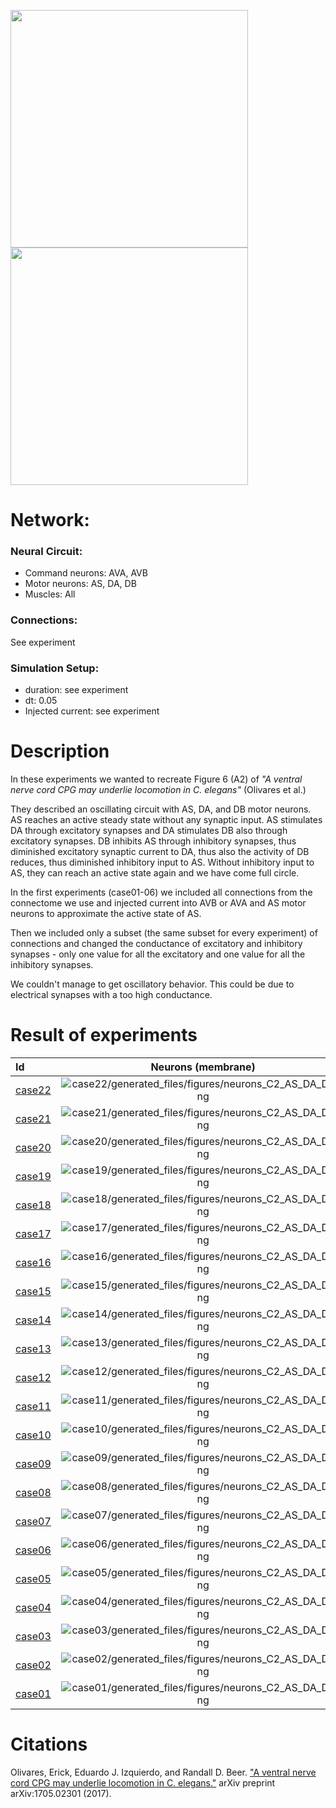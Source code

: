<img src="AS-DA-DB_all_conns.jpeg" width="380"><img src="AS-DA-DB_subset_conns.jpeg" width="380">

# Network:

### Neural Circuit:

- Command neurons: AVA, AVB
- Motor neurons: AS, DA, DB
- Muscles: All

### Connections:

See experiment

### Simulation Setup:

- duration: see experiment
- dt: 0.05
- Injected current: see experiment


# Description

In these experiments we wanted to recreate Figure 6 (A2) of *"A ventral nerve cord CPG may underlie locomotion in C. elegans"* (Olivares et al.)

They described an oscillating circuit with AS, DA, and DB motor neurons.  
AS reaches an active steady state without any synaptic input.
AS stimulates DA through excitatory synapses and DA stimulates DB also through excitatory synapses.
DB inhibits AS through inhibitory synapses, thus diminished excitatory synaptic current to DA, thus also the activity of DB reduces, thus diminished inhibitory input to AS.
Without inhibitory input to AS, they can reach an active state again and we have come full circle.

In the first experiments (case01-06) we included all connections from the connectome we use and injected current into AVB or AVA and AS motor neurons to approximate the active state of AS.

Then we included only a subset (the same subset for every experiment) of connections and changed the conductance of excitatory and inhibitory synapses - only one value for all the excitatory and one value for all the inhibitory synapses.

We couldn't manage to get oscillatory behavior. This could be due to electrical synapses with a too high conductance.


# Result of experiments
| Id | Neurons (membrane) | Neurons (membrane) | Muscles (membrane) | Muscles (membrane) | Neurons (activity) | Neurons (activity) | Muscles (activity) | Muscles (activity) |
| :---         |     :---:      |     :---:     |     :---:     |     :---:     |     :---:     |     :---:     |     :---:     |     :---:     |
| [case22](case22) | ![case22/generated_files/figures/neurons_C2_AS_DA_DB.png](case22/generated_files/figures/neurons_C2_AS_DA_DB.png "case22/generated_files/figures/neurons_C2_AS_DA_DB") | ![case22/generated_files/figures/traces_neuron_AS_DA_DB_C2.png](case22/generated_files/figures/traces_neuron_AS_DA_DB_C2.png "case22/generated_files/figures/traces_neuron_AS_DA_DB_C2") | ![case22/generated_files/figures/muscles_C2_AS_DA_DB.png](case22/generated_files/figures/muscles_C2_AS_DA_DB.png "case22/generated_files/figures/muscles_C2_AS_DA_DB") | ![case22/generated_files/figures/traces_muscles_AS_DA_DB_C2.png](case22/generated_files/figures/traces_muscles_AS_DA_DB_C2.png "case22/generated_files/figures/traces_muscles_AS_DA_DB_C2") | ![case22/generated_files/figures/neuron_activity_C2_AS_DA_DB.png](case22/generated_files/figures/neuron_activity_C2_AS_DA_DB.png "case22/generated_files/figures/neuron_activity_C2_AS_DA_DB") | ![case22/generated_files/figures/traces_neuron_activity_AS_DA_DB_C2.png](case22/generated_files/figures/traces_neuron_activity_AS_DA_DB_C2.png "case22/generated_files/figures/traces_neuron_activity_AS_DA_DB_C2") | ![case22/generated_files/figures/muscle_activity_C2_AS_DA_DB.png](case22/generated_files/figures/muscle_activity_C2_AS_DA_DB.png "case22/generated_files/figures/muscle_activity_C2_AS_DA_DB") | ![case22/generated_files/figures/traces_muscles_activity_AS_DA_DB_C2.png](case22/generated_files/figures/traces_muscles_activity_AS_DA_DB_C2.png "case22/generated_files/figures/traces_muscles_activity_AS_DA_DB_C2") |
| [case21](case21) | ![case21/generated_files/figures/neurons_C2_AS_DA_DB.png](case21/generated_files/figures/neurons_C2_AS_DA_DB.png "case21/generated_files/figures/neurons_C2_AS_DA_DB") | ![case21/generated_files/figures/traces_neuron_AS_DA_DB_C2.png](case21/generated_files/figures/traces_neuron_AS_DA_DB_C2.png "case21/generated_files/figures/traces_neuron_AS_DA_DB_C2") | ![case21/generated_files/figures/muscles_C2_AS_DA_DB.png](case21/generated_files/figures/muscles_C2_AS_DA_DB.png "case21/generated_files/figures/muscles_C2_AS_DA_DB") | ![case21/generated_files/figures/traces_muscles_AS_DA_DB_C2.png](case21/generated_files/figures/traces_muscles_AS_DA_DB_C2.png "case21/generated_files/figures/traces_muscles_AS_DA_DB_C2") | ![case21/generated_files/figures/neuron_activity_C2_AS_DA_DB.png](case21/generated_files/figures/neuron_activity_C2_AS_DA_DB.png "case21/generated_files/figures/neuron_activity_C2_AS_DA_DB") | ![case21/generated_files/figures/traces_neuron_activity_AS_DA_DB_C2.png](case21/generated_files/figures/traces_neuron_activity_AS_DA_DB_C2.png "case21/generated_files/figures/traces_neuron_activity_AS_DA_DB_C2") | ![case21/generated_files/figures/muscle_activity_C2_AS_DA_DB.png](case21/generated_files/figures/muscle_activity_C2_AS_DA_DB.png "case21/generated_files/figures/muscle_activity_C2_AS_DA_DB") | ![case21/generated_files/figures/traces_muscles_activity_AS_DA_DB_C2.png](case21/generated_files/figures/traces_muscles_activity_AS_DA_DB_C2.png "case21/generated_files/figures/traces_muscles_activity_AS_DA_DB_C2") |
| [case20](case20) | ![case20/generated_files/figures/neurons_C2_AS_DA_DB.png](case20/generated_files/figures/neurons_C2_AS_DA_DB.png "case20/generated_files/figures/neurons_C2_AS_DA_DB") | ![case20/generated_files/figures/traces_neuron_AS_DA_DB_C2.png](case20/generated_files/figures/traces_neuron_AS_DA_DB_C2.png "case20/generated_files/figures/traces_neuron_AS_DA_DB_C2") | ![case20/generated_files/figures/muscles_C2_AS_DA_DB.png](case20/generated_files/figures/muscles_C2_AS_DA_DB.png "case20/generated_files/figures/muscles_C2_AS_DA_DB") | ![case20/generated_files/figures/traces_muscles_AS_DA_DB_C2.png](case20/generated_files/figures/traces_muscles_AS_DA_DB_C2.png "case20/generated_files/figures/traces_muscles_AS_DA_DB_C2") | ![case20/generated_files/figures/neuron_activity_C2_AS_DA_DB.png](case20/generated_files/figures/neuron_activity_C2_AS_DA_DB.png "case20/generated_files/figures/neuron_activity_C2_AS_DA_DB") | ![case20/generated_files/figures/traces_neuron_activity_AS_DA_DB_C2.png](case20/generated_files/figures/traces_neuron_activity_AS_DA_DB_C2.png "case20/generated_files/figures/traces_neuron_activity_AS_DA_DB_C2") | ![case20/generated_files/figures/muscle_activity_C2_AS_DA_DB.png](case20/generated_files/figures/muscle_activity_C2_AS_DA_DB.png "case20/generated_files/figures/muscle_activity_C2_AS_DA_DB") | ![case20/generated_files/figures/traces_muscles_activity_AS_DA_DB_C2.png](case20/generated_files/figures/traces_muscles_activity_AS_DA_DB_C2.png "case20/generated_files/figures/traces_muscles_activity_AS_DA_DB_C2") |
| [case19](case19) | ![case19/generated_files/figures/neurons_C2_AS_DA_DB.png](case19/generated_files/figures/neurons_C2_AS_DA_DB.png "case19/generated_files/figures/neurons_C2_AS_DA_DB") | ![case19/generated_files/figures/traces_neuron_AS_DA_DB_C2.png](case19/generated_files/figures/traces_neuron_AS_DA_DB_C2.png "case19/generated_files/figures/traces_neuron_AS_DA_DB_C2") | ![case19/generated_files/figures/muscles_C2_AS_DA_DB.png](case19/generated_files/figures/muscles_C2_AS_DA_DB.png "case19/generated_files/figures/muscles_C2_AS_DA_DB") | ![case19/generated_files/figures/traces_muscles_AS_DA_DB_C2.png](case19/generated_files/figures/traces_muscles_AS_DA_DB_C2.png "case19/generated_files/figures/traces_muscles_AS_DA_DB_C2") | ![case19/generated_files/figures/neuron_activity_C2_AS_DA_DB.png](case19/generated_files/figures/neuron_activity_C2_AS_DA_DB.png "case19/generated_files/figures/neuron_activity_C2_AS_DA_DB") | ![case19/generated_files/figures/traces_neuron_activity_AS_DA_DB_C2.png](case19/generated_files/figures/traces_neuron_activity_AS_DA_DB_C2.png "case19/generated_files/figures/traces_neuron_activity_AS_DA_DB_C2") | ![case19/generated_files/figures/muscle_activity_C2_AS_DA_DB.png](case19/generated_files/figures/muscle_activity_C2_AS_DA_DB.png "case19/generated_files/figures/muscle_activity_C2_AS_DA_DB") | ![case19/generated_files/figures/traces_muscles_activity_AS_DA_DB_C2.png](case19/generated_files/figures/traces_muscles_activity_AS_DA_DB_C2.png "case19/generated_files/figures/traces_muscles_activity_AS_DA_DB_C2") |
| [case18](case18) | ![case18/generated_files/figures/neurons_C2_AS_DA_DB.png](case18/generated_files/figures/neurons_C2_AS_DA_DB.png "case18/generated_files/figures/neurons_C2_AS_DA_DB") | ![case18/generated_files/figures/traces_neuron_AS_DA_DB_C2.png](case18/generated_files/figures/traces_neuron_AS_DA_DB_C2.png "case18/generated_files/figures/traces_neuron_AS_DA_DB_C2") | ![case18/generated_files/figures/muscles_C2_AS_DA_DB.png](case18/generated_files/figures/muscles_C2_AS_DA_DB.png "case18/generated_files/figures/muscles_C2_AS_DA_DB") | ![case18/generated_files/figures/traces_muscles_AS_DA_DB_C2.png](case18/generated_files/figures/traces_muscles_AS_DA_DB_C2.png "case18/generated_files/figures/traces_muscles_AS_DA_DB_C2") | ![case18/generated_files/figures/neuron_activity_C2_AS_DA_DB.png](case18/generated_files/figures/neuron_activity_C2_AS_DA_DB.png "case18/generated_files/figures/neuron_activity_C2_AS_DA_DB") | ![case18/generated_files/figures/traces_neuron_activity_AS_DA_DB_C2.png](case18/generated_files/figures/traces_neuron_activity_AS_DA_DB_C2.png "case18/generated_files/figures/traces_neuron_activity_AS_DA_DB_C2") | ![case18/generated_files/figures/muscle_activity_C2_AS_DA_DB.png](case18/generated_files/figures/muscle_activity_C2_AS_DA_DB.png "case18/generated_files/figures/muscle_activity_C2_AS_DA_DB") | ![case18/generated_files/figures/traces_muscles_activity_AS_DA_DB_C2.png](case18/generated_files/figures/traces_muscles_activity_AS_DA_DB_C2.png "case18/generated_files/figures/traces_muscles_activity_AS_DA_DB_C2") |
| [case17](case17) | ![case17/generated_files/figures/neurons_C2_AS_DA_DB.png](case17/generated_files/figures/neurons_C2_AS_DA_DB.png "case17/generated_files/figures/neurons_C2_AS_DA_DB") | ![case17/generated_files/figures/traces_neuron_AS_DA_DB_C2.png](case17/generated_files/figures/traces_neuron_AS_DA_DB_C2.png "case17/generated_files/figures/traces_neuron_AS_DA_DB_C2") | ![case17/generated_files/figures/muscles_C2_AS_DA_DB.png](case17/generated_files/figures/muscles_C2_AS_DA_DB.png "case17/generated_files/figures/muscles_C2_AS_DA_DB") | ![case17/generated_files/figures/traces_muscles_AS_DA_DB_C2.png](case17/generated_files/figures/traces_muscles_AS_DA_DB_C2.png "case17/generated_files/figures/traces_muscles_AS_DA_DB_C2") | ![case17/generated_files/figures/neuron_activity_C2_AS_DA_DB.png](case17/generated_files/figures/neuron_activity_C2_AS_DA_DB.png "case17/generated_files/figures/neuron_activity_C2_AS_DA_DB") | ![case17/generated_files/figures/traces_neuron_activity_AS_DA_DB_C2.png](case17/generated_files/figures/traces_neuron_activity_AS_DA_DB_C2.png "case17/generated_files/figures/traces_neuron_activity_AS_DA_DB_C2") | ![case17/generated_files/figures/muscle_activity_C2_AS_DA_DB.png](case17/generated_files/figures/muscle_activity_C2_AS_DA_DB.png "case17/generated_files/figures/muscle_activity_C2_AS_DA_DB") | ![case17/generated_files/figures/traces_muscles_activity_AS_DA_DB_C2.png](case17/generated_files/figures/traces_muscles_activity_AS_DA_DB_C2.png "case17/generated_files/figures/traces_muscles_activity_AS_DA_DB_C2") |
| [case16](case16) | ![case16/generated_files/figures/neurons_C2_AS_DA_DB.png](case16/generated_files/figures/neurons_C2_AS_DA_DB.png "case16/generated_files/figures/neurons_C2_AS_DA_DB") | ![case16/generated_files/figures/traces_neuron_AS_DA_DB_C2.png](case16/generated_files/figures/traces_neuron_AS_DA_DB_C2.png "case16/generated_files/figures/traces_neuron_AS_DA_DB_C2") | ![case16/generated_files/figures/muscles_C2_AS_DA_DB.png](case16/generated_files/figures/muscles_C2_AS_DA_DB.png "case16/generated_files/figures/muscles_C2_AS_DA_DB") | ![case16/generated_files/figures/traces_muscles_AS_DA_DB_C2.png](case16/generated_files/figures/traces_muscles_AS_DA_DB_C2.png "case16/generated_files/figures/traces_muscles_AS_DA_DB_C2") | ![case16/generated_files/figures/neuron_activity_C2_AS_DA_DB.png](case16/generated_files/figures/neuron_activity_C2_AS_DA_DB.png "case16/generated_files/figures/neuron_activity_C2_AS_DA_DB") | ![case16/generated_files/figures/traces_neuron_activity_AS_DA_DB_C2.png](case16/generated_files/figures/traces_neuron_activity_AS_DA_DB_C2.png "case16/generated_files/figures/traces_neuron_activity_AS_DA_DB_C2") | ![case16/generated_files/figures/muscle_activity_C2_AS_DA_DB.png](case16/generated_files/figures/muscle_activity_C2_AS_DA_DB.png "case16/generated_files/figures/muscle_activity_C2_AS_DA_DB") | ![case16/generated_files/figures/traces_muscles_activity_AS_DA_DB_C2.png](case16/generated_files/figures/traces_muscles_activity_AS_DA_DB_C2.png "case16/generated_files/figures/traces_muscles_activity_AS_DA_DB_C2") |
| [case15](case15) | ![case15/generated_files/figures/neurons_C2_AS_DA_DB.png](case15/generated_files/figures/neurons_C2_AS_DA_DB.png "case15/generated_files/figures/neurons_C2_AS_DA_DB") | ![case15/generated_files/figures/traces_neuron_AS_DA_DB_C2.png](case15/generated_files/figures/traces_neuron_AS_DA_DB_C2.png "case15/generated_files/figures/traces_neuron_AS_DA_DB_C2") | ![case15/generated_files/figures/muscles_C2_AS_DA_DB.png](case15/generated_files/figures/muscles_C2_AS_DA_DB.png "case15/generated_files/figures/muscles_C2_AS_DA_DB") | ![case15/generated_files/figures/traces_muscles_AS_DA_DB_C2.png](case15/generated_files/figures/traces_muscles_AS_DA_DB_C2.png "case15/generated_files/figures/traces_muscles_AS_DA_DB_C2") | ![case15/generated_files/figures/neuron_activity_C2_AS_DA_DB.png](case15/generated_files/figures/neuron_activity_C2_AS_DA_DB.png "case15/generated_files/figures/neuron_activity_C2_AS_DA_DB") | ![case15/generated_files/figures/traces_neuron_activity_AS_DA_DB_C2.png](case15/generated_files/figures/traces_neuron_activity_AS_DA_DB_C2.png "case15/generated_files/figures/traces_neuron_activity_AS_DA_DB_C2") | ![case15/generated_files/figures/muscle_activity_C2_AS_DA_DB.png](case15/generated_files/figures/muscle_activity_C2_AS_DA_DB.png "case15/generated_files/figures/muscle_activity_C2_AS_DA_DB") | ![case15/generated_files/figures/traces_muscles_activity_AS_DA_DB_C2.png](case15/generated_files/figures/traces_muscles_activity_AS_DA_DB_C2.png "case15/generated_files/figures/traces_muscles_activity_AS_DA_DB_C2") |
| [case14](case14) | ![case14/generated_files/figures/neurons_C2_AS_DA_DB.png](case14/generated_files/figures/neurons_C2_AS_DA_DB.png "case14/generated_files/figures/neurons_C2_AS_DA_DB") | ![case14/generated_files/figures/traces_neuron_AS_DA_DB_C2.png](case14/generated_files/figures/traces_neuron_AS_DA_DB_C2.png "case14/generated_files/figures/traces_neuron_AS_DA_DB_C2") | ![case14/generated_files/figures/muscles_C2_AS_DA_DB.png](case14/generated_files/figures/muscles_C2_AS_DA_DB.png "case14/generated_files/figures/muscles_C2_AS_DA_DB") | ![case14/generated_files/figures/traces_muscles_AS_DA_DB_C2.png](case14/generated_files/figures/traces_muscles_AS_DA_DB_C2.png "case14/generated_files/figures/traces_muscles_AS_DA_DB_C2") | ![case14/generated_files/figures/neuron_activity_C2_AS_DA_DB.png](case14/generated_files/figures/neuron_activity_C2_AS_DA_DB.png "case14/generated_files/figures/neuron_activity_C2_AS_DA_DB") | ![case14/generated_files/figures/traces_neuron_activity_AS_DA_DB_C2.png](case14/generated_files/figures/traces_neuron_activity_AS_DA_DB_C2.png "case14/generated_files/figures/traces_neuron_activity_AS_DA_DB_C2") | ![case14/generated_files/figures/muscle_activity_C2_AS_DA_DB.png](case14/generated_files/figures/muscle_activity_C2_AS_DA_DB.png "case14/generated_files/figures/muscle_activity_C2_AS_DA_DB") | ![case14/generated_files/figures/traces_muscles_activity_AS_DA_DB_C2.png](case14/generated_files/figures/traces_muscles_activity_AS_DA_DB_C2.png "case14/generated_files/figures/traces_muscles_activity_AS_DA_DB_C2") |
| [case13](case13) | ![case13/generated_files/figures/neurons_C2_AS_DA_DB.png](case13/generated_files/figures/neurons_C2_AS_DA_DB.png "case13/generated_files/figures/neurons_C2_AS_DA_DB") | ![case13/generated_files/figures/traces_neuron_AS_DA_DB_C2.png](case13/generated_files/figures/traces_neuron_AS_DA_DB_C2.png "case13/generated_files/figures/traces_neuron_AS_DA_DB_C2") | ![case13/generated_files/figures/muscles_C2_AS_DA_DB.png](case13/generated_files/figures/muscles_C2_AS_DA_DB.png "case13/generated_files/figures/muscles_C2_AS_DA_DB") | ![case13/generated_files/figures/traces_muscles_AS_DA_DB_C2.png](case13/generated_files/figures/traces_muscles_AS_DA_DB_C2.png "case13/generated_files/figures/traces_muscles_AS_DA_DB_C2") | ![case13/generated_files/figures/neuron_activity_C2_AS_DA_DB.png](case13/generated_files/figures/neuron_activity_C2_AS_DA_DB.png "case13/generated_files/figures/neuron_activity_C2_AS_DA_DB") | ![case13/generated_files/figures/traces_neuron_activity_AS_DA_DB_C2.png](case13/generated_files/figures/traces_neuron_activity_AS_DA_DB_C2.png "case13/generated_files/figures/traces_neuron_activity_AS_DA_DB_C2") | ![case13/generated_files/figures/muscle_activity_C2_AS_DA_DB.png](case13/generated_files/figures/muscle_activity_C2_AS_DA_DB.png "case13/generated_files/figures/muscle_activity_C2_AS_DA_DB") | ![case13/generated_files/figures/traces_muscles_activity_AS_DA_DB_C2.png](case13/generated_files/figures/traces_muscles_activity_AS_DA_DB_C2.png "case13/generated_files/figures/traces_muscles_activity_AS_DA_DB_C2") |
| [case12](case12) | ![case12/generated_files/figures/neurons_C2_AS_DA_DB.png](case12/generated_files/figures/neurons_C2_AS_DA_DB.png "case12/generated_files/figures/neurons_C2_AS_DA_DB") | ![case12/generated_files/figures/traces_neuron_AS_DA_DB_C2.png](case12/generated_files/figures/traces_neuron_AS_DA_DB_C2.png "case12/generated_files/figures/traces_neuron_AS_DA_DB_C2") | ![case12/generated_files/figures/muscles_C2_AS_DA_DB.png](case12/generated_files/figures/muscles_C2_AS_DA_DB.png "case12/generated_files/figures/muscles_C2_AS_DA_DB") | ![case12/generated_files/figures/traces_muscles_AS_DA_DB_C2.png](case12/generated_files/figures/traces_muscles_AS_DA_DB_C2.png "case12/generated_files/figures/traces_muscles_AS_DA_DB_C2") | ![case12/generated_files/figures/neuron_activity_C2_AS_DA_DB.png](case12/generated_files/figures/neuron_activity_C2_AS_DA_DB.png "case12/generated_files/figures/neuron_activity_C2_AS_DA_DB") | ![case12/generated_files/figures/traces_neuron_activity_AS_DA_DB_C2.png](case12/generated_files/figures/traces_neuron_activity_AS_DA_DB_C2.png "case12/generated_files/figures/traces_neuron_activity_AS_DA_DB_C2") | ![case12/generated_files/figures/muscle_activity_C2_AS_DA_DB.png](case12/generated_files/figures/muscle_activity_C2_AS_DA_DB.png "case12/generated_files/figures/muscle_activity_C2_AS_DA_DB") | ![case12/generated_files/figures/traces_muscles_activity_AS_DA_DB_C2.png](case12/generated_files/figures/traces_muscles_activity_AS_DA_DB_C2.png "case12/generated_files/figures/traces_muscles_activity_AS_DA_DB_C2") |
| [case11](case11) | ![case11/generated_files/figures/neurons_C2_AS_DA_DB.png](case11/generated_files/figures/neurons_C2_AS_DA_DB.png "case11/generated_files/figures/neurons_C2_AS_DA_DB") | ![case11/generated_files/figures/traces_neuron_AS_DA_DB_C2.png](case11/generated_files/figures/traces_neuron_AS_DA_DB_C2.png "case11/generated_files/figures/traces_neuron_AS_DA_DB_C2") | ![case11/generated_files/figures/muscles_C2_AS_DA_DB.png](case11/generated_files/figures/muscles_C2_AS_DA_DB.png "case11/generated_files/figures/muscles_C2_AS_DA_DB") | ![case11/generated_files/figures/traces_muscles_AS_DA_DB_C2.png](case11/generated_files/figures/traces_muscles_AS_DA_DB_C2.png "case11/generated_files/figures/traces_muscles_AS_DA_DB_C2") | ![case11/generated_files/figures/neuron_activity_C2_AS_DA_DB.png](case11/generated_files/figures/neuron_activity_C2_AS_DA_DB.png "case11/generated_files/figures/neuron_activity_C2_AS_DA_DB") | ![case11/generated_files/figures/traces_neuron_activity_AS_DA_DB_C2.png](case11/generated_files/figures/traces_neuron_activity_AS_DA_DB_C2.png "case11/generated_files/figures/traces_neuron_activity_AS_DA_DB_C2") | ![case11/generated_files/figures/muscle_activity_C2_AS_DA_DB.png](case11/generated_files/figures/muscle_activity_C2_AS_DA_DB.png "case11/generated_files/figures/muscle_activity_C2_AS_DA_DB") | ![case11/generated_files/figures/traces_muscles_activity_AS_DA_DB_C2.png](case11/generated_files/figures/traces_muscles_activity_AS_DA_DB_C2.png "case11/generated_files/figures/traces_muscles_activity_AS_DA_DB_C2") |
| [case10](case10) | ![case10/generated_files/figures/neurons_C2_AS_DA_DB.png](case10/generated_files/figures/neurons_C2_AS_DA_DB.png "case10/generated_files/figures/neurons_C2_AS_DA_DB") | ![case10/generated_files/figures/traces_neuron_AS_DA_DB_C2.png](case10/generated_files/figures/traces_neuron_AS_DA_DB_C2.png "case10/generated_files/figures/traces_neuron_AS_DA_DB_C2") | ![case10/generated_files/figures/muscles_C2_AS_DA_DB.png](case10/generated_files/figures/muscles_C2_AS_DA_DB.png "case10/generated_files/figures/muscles_C2_AS_DA_DB") | ![case10/generated_files/figures/traces_muscles_AS_DA_DB_C2.png](case10/generated_files/figures/traces_muscles_AS_DA_DB_C2.png "case10/generated_files/figures/traces_muscles_AS_DA_DB_C2") | ![case10/generated_files/figures/neuron_activity_C2_AS_DA_DB.png](case10/generated_files/figures/neuron_activity_C2_AS_DA_DB.png "case10/generated_files/figures/neuron_activity_C2_AS_DA_DB") | ![case10/generated_files/figures/traces_neuron_activity_AS_DA_DB_C2.png](case10/generated_files/figures/traces_neuron_activity_AS_DA_DB_C2.png "case10/generated_files/figures/traces_neuron_activity_AS_DA_DB_C2") | ![case10/generated_files/figures/muscle_activity_C2_AS_DA_DB.png](case10/generated_files/figures/muscle_activity_C2_AS_DA_DB.png "case10/generated_files/figures/muscle_activity_C2_AS_DA_DB") | ![case10/generated_files/figures/traces_muscles_activity_AS_DA_DB_C2.png](case10/generated_files/figures/traces_muscles_activity_AS_DA_DB_C2.png "case10/generated_files/figures/traces_muscles_activity_AS_DA_DB_C2") |
| [case09](case09) | ![case09/generated_files/figures/neurons_C2_AS_DA_DB.png](case09/generated_files/figures/neurons_C2_AS_DA_DB.png "case09/generated_files/figures/neurons_C2_AS_DA_DB") | ![case09/generated_files/figures/traces_neuron_AS_DA_DB_C2.png](case09/generated_files/figures/traces_neuron_AS_DA_DB_C2.png "case09/generated_files/figures/traces_neuron_AS_DA_DB_C2") | ![case09/generated_files/figures/muscles_C2_AS_DA_DB.png](case09/generated_files/figures/muscles_C2_AS_DA_DB.png "case09/generated_files/figures/muscles_C2_AS_DA_DB") | ![case09/generated_files/figures/traces_muscles_AS_DA_DB_C2.png](case09/generated_files/figures/traces_muscles_AS_DA_DB_C2.png "case09/generated_files/figures/traces_muscles_AS_DA_DB_C2") | ![case09/generated_files/figures/neuron_activity_C2_AS_DA_DB.png](case09/generated_files/figures/neuron_activity_C2_AS_DA_DB.png "case09/generated_files/figures/neuron_activity_C2_AS_DA_DB") | ![case09/generated_files/figures/traces_neuron_activity_AS_DA_DB_C2.png](case09/generated_files/figures/traces_neuron_activity_AS_DA_DB_C2.png "case09/generated_files/figures/traces_neuron_activity_AS_DA_DB_C2") | ![case09/generated_files/figures/muscle_activity_C2_AS_DA_DB.png](case09/generated_files/figures/muscle_activity_C2_AS_DA_DB.png "case09/generated_files/figures/muscle_activity_C2_AS_DA_DB") | ![case09/generated_files/figures/traces_muscles_activity_AS_DA_DB_C2.png](case09/generated_files/figures/traces_muscles_activity_AS_DA_DB_C2.png "case09/generated_files/figures/traces_muscles_activity_AS_DA_DB_C2") |
| [case08](case08) | ![case08/generated_files/figures/neurons_C2_AS_DA_DB.png](case08/generated_files/figures/neurons_C2_AS_DA_DB.png "case08/generated_files/figures/neurons_C2_AS_DA_DB") | ![case08/generated_files/figures/traces_neuron_AS_DA_DB_C2.png](case08/generated_files/figures/traces_neuron_AS_DA_DB_C2.png "case08/generated_files/figures/traces_neuron_AS_DA_DB_C2") | ![case08/generated_files/figures/muscles_C2_AS_DA_DB.png](case08/generated_files/figures/muscles_C2_AS_DA_DB.png "case08/generated_files/figures/muscles_C2_AS_DA_DB") | ![case08/generated_files/figures/traces_muscles_AS_DA_DB_C2.png](case08/generated_files/figures/traces_muscles_AS_DA_DB_C2.png "case08/generated_files/figures/traces_muscles_AS_DA_DB_C2") | ![case08/generated_files/figures/neuron_activity_C2_AS_DA_DB.png](case08/generated_files/figures/neuron_activity_C2_AS_DA_DB.png "case08/generated_files/figures/neuron_activity_C2_AS_DA_DB") | ![case08/generated_files/figures/traces_neuron_activity_AS_DA_DB_C2.png](case08/generated_files/figures/traces_neuron_activity_AS_DA_DB_C2.png "case08/generated_files/figures/traces_neuron_activity_AS_DA_DB_C2") | ![case08/generated_files/figures/muscle_activity_C2_AS_DA_DB.png](case08/generated_files/figures/muscle_activity_C2_AS_DA_DB.png "case08/generated_files/figures/muscle_activity_C2_AS_DA_DB") | ![case08/generated_files/figures/traces_muscles_activity_AS_DA_DB_C2.png](case08/generated_files/figures/traces_muscles_activity_AS_DA_DB_C2.png "case08/generated_files/figures/traces_muscles_activity_AS_DA_DB_C2") |
| [case07](case07) | ![case07/generated_files/figures/neurons_C2_AS_DA_DB.png](case07/generated_files/figures/neurons_C2_AS_DA_DB.png "case07/generated_files/figures/neurons_C2_AS_DA_DB") | ![case07/generated_files/figures/traces_neuron_AS_DA_DB_C2.png](case07/generated_files/figures/traces_neuron_AS_DA_DB_C2.png "case07/generated_files/figures/traces_neuron_AS_DA_DB_C2") | ![case07/generated_files/figures/muscles_C2_AS_DA_DB.png](case07/generated_files/figures/muscles_C2_AS_DA_DB.png "case07/generated_files/figures/muscles_C2_AS_DA_DB") | ![case07/generated_files/figures/traces_muscles_AS_DA_DB_C2.png](case07/generated_files/figures/traces_muscles_AS_DA_DB_C2.png "case07/generated_files/figures/traces_muscles_AS_DA_DB_C2") | ![case07/generated_files/figures/neuron_activity_C2_AS_DA_DB.png](case07/generated_files/figures/neuron_activity_C2_AS_DA_DB.png "case07/generated_files/figures/neuron_activity_C2_AS_DA_DB") | ![case07/generated_files/figures/traces_neuron_activity_AS_DA_DB_C2.png](case07/generated_files/figures/traces_neuron_activity_AS_DA_DB_C2.png "case07/generated_files/figures/traces_neuron_activity_AS_DA_DB_C2") | ![case07/generated_files/figures/muscle_activity_C2_AS_DA_DB.png](case07/generated_files/figures/muscle_activity_C2_AS_DA_DB.png "case07/generated_files/figures/muscle_activity_C2_AS_DA_DB") | ![case07/generated_files/figures/traces_muscles_activity_AS_DA_DB_C2.png](case07/generated_files/figures/traces_muscles_activity_AS_DA_DB_C2.png "case07/generated_files/figures/traces_muscles_activity_AS_DA_DB_C2") |
| [case06](case06) | ![case06/generated_files/figures/neurons_C2_AS_DA_DB.png](case06/generated_files/figures/neurons_C2_AS_DA_DB.png "case06/generated_files/figures/neurons_C2_AS_DA_DB") | ![case06/generated_files/figures/traces_neuron_AS_DA_DB_C2.png](case06/generated_files/figures/traces_neuron_AS_DA_DB_C2.png "case06/generated_files/figures/traces_neuron_AS_DA_DB_C2") | ![case06/generated_files/figures/muscles_C2_AS_DA_DB.png](case06/generated_files/figures/muscles_C2_AS_DA_DB.png "case06/generated_files/figures/muscles_C2_AS_DA_DB") | ![case06/generated_files/figures/traces_muscles_AS_DA_DB_C2.png](case06/generated_files/figures/traces_muscles_AS_DA_DB_C2.png "case06/generated_files/figures/traces_muscles_AS_DA_DB_C2") | ![case06/generated_files/figures/neuron_activity_C2_AS_DA_DB.png](case06/generated_files/figures/neuron_activity_C2_AS_DA_DB.png "case06/generated_files/figures/neuron_activity_C2_AS_DA_DB") | ![case06/generated_files/figures/traces_neuron_activity_AS_DA_DB_C2.png](case06/generated_files/figures/traces_neuron_activity_AS_DA_DB_C2.png "case06/generated_files/figures/traces_neuron_activity_AS_DA_DB_C2") | ![case06/generated_files/figures/muscle_activity_C2_AS_DA_DB.png](case06/generated_files/figures/muscle_activity_C2_AS_DA_DB.png "case06/generated_files/figures/muscle_activity_C2_AS_DA_DB") | ![case06/generated_files/figures/traces_muscles_activity_AS_DA_DB_C2.png](case06/generated_files/figures/traces_muscles_activity_AS_DA_DB_C2.png "case06/generated_files/figures/traces_muscles_activity_AS_DA_DB_C2") |
| [case05](case05) | ![case05/generated_files/figures/neurons_C2_AS_DA_DB.png](case05/generated_files/figures/neurons_C2_AS_DA_DB.png "case05/generated_files/figures/neurons_C2_AS_DA_DB") | ![case05/generated_files/figures/traces_neuron_AS_DA_DB_C2.png](case05/generated_files/figures/traces_neuron_AS_DA_DB_C2.png "case05/generated_files/figures/traces_neuron_AS_DA_DB_C2") | ![case05/generated_files/figures/muscles_C2_AS_DA_DB.png](case05/generated_files/figures/muscles_C2_AS_DA_DB.png "case05/generated_files/figures/muscles_C2_AS_DA_DB") | ![case05/generated_files/figures/traces_muscles_AS_DA_DB_C2.png](case05/generated_files/figures/traces_muscles_AS_DA_DB_C2.png "case05/generated_files/figures/traces_muscles_AS_DA_DB_C2") | ![case05/generated_files/figures/neuron_activity_C2_AS_DA_DB.png](case05/generated_files/figures/neuron_activity_C2_AS_DA_DB.png "case05/generated_files/figures/neuron_activity_C2_AS_DA_DB") | ![case05/generated_files/figures/traces_neuron_activity_AS_DA_DB_C2.png](case05/generated_files/figures/traces_neuron_activity_AS_DA_DB_C2.png "case05/generated_files/figures/traces_neuron_activity_AS_DA_DB_C2") | ![case05/generated_files/figures/muscle_activity_C2_AS_DA_DB.png](case05/generated_files/figures/muscle_activity_C2_AS_DA_DB.png "case05/generated_files/figures/muscle_activity_C2_AS_DA_DB") | ![case05/generated_files/figures/traces_muscles_activity_AS_DA_DB_C2.png](case05/generated_files/figures/traces_muscles_activity_AS_DA_DB_C2.png "case05/generated_files/figures/traces_muscles_activity_AS_DA_DB_C2") |
| [case04](case04) | ![case04/generated_files/figures/neurons_C2_AS_DA_DB.png](case04/generated_files/figures/neurons_C2_AS_DA_DB.png "case04/generated_files/figures/neurons_C2_AS_DA_DB") | ![case04/generated_files/figures/traces_neuron_AS_DA_DB_C2.png](case04/generated_files/figures/traces_neuron_AS_DA_DB_C2.png "case04/generated_files/figures/traces_neuron_AS_DA_DB_C2") | ![case04/generated_files/figures/muscles_C2_AS_DA_DB.png](case04/generated_files/figures/muscles_C2_AS_DA_DB.png "case04/generated_files/figures/muscles_C2_AS_DA_DB") | ![case04/generated_files/figures/traces_muscles_AS_DA_DB_C2.png](case04/generated_files/figures/traces_muscles_AS_DA_DB_C2.png "case04/generated_files/figures/traces_muscles_AS_DA_DB_C2") | ![case04/generated_files/figures/neuron_activity_C2_AS_DA_DB.png](case04/generated_files/figures/neuron_activity_C2_AS_DA_DB.png "case04/generated_files/figures/neuron_activity_C2_AS_DA_DB") | ![case04/generated_files/figures/traces_neuron_activity_AS_DA_DB_C2.png](case04/generated_files/figures/traces_neuron_activity_AS_DA_DB_C2.png "case04/generated_files/figures/traces_neuron_activity_AS_DA_DB_C2") | ![case04/generated_files/figures/muscle_activity_C2_AS_DA_DB.png](case04/generated_files/figures/muscle_activity_C2_AS_DA_DB.png "case04/generated_files/figures/muscle_activity_C2_AS_DA_DB") | ![case04/generated_files/figures/traces_muscles_activity_AS_DA_DB_C2.png](case04/generated_files/figures/traces_muscles_activity_AS_DA_DB_C2.png "case04/generated_files/figures/traces_muscles_activity_AS_DA_DB_C2") |
| [case03](case03) | ![case03/generated_files/figures/neurons_C2_AS_DA_DB.png](case03/generated_files/figures/neurons_C2_AS_DA_DB.png "case03/generated_files/figures/neurons_C2_AS_DA_DB") | ![case03/generated_files/figures/traces_neuron_AS_DA_DB_C2.png](case03/generated_files/figures/traces_neuron_AS_DA_DB_C2.png "case03/generated_files/figures/traces_neuron_AS_DA_DB_C2") | ![case03/generated_files/figures/muscles_C2_AS_DA_DB.png](case03/generated_files/figures/muscles_C2_AS_DA_DB.png "case03/generated_files/figures/muscles_C2_AS_DA_DB") | ![case03/generated_files/figures/traces_muscles_AS_DA_DB_C2.png](case03/generated_files/figures/traces_muscles_AS_DA_DB_C2.png "case03/generated_files/figures/traces_muscles_AS_DA_DB_C2") | ![case03/generated_files/figures/neuron_activity_C2_AS_DA_DB.png](case03/generated_files/figures/neuron_activity_C2_AS_DA_DB.png "case03/generated_files/figures/neuron_activity_C2_AS_DA_DB") | ![case03/generated_files/figures/traces_neuron_activity_AS_DA_DB_C2.png](case03/generated_files/figures/traces_neuron_activity_AS_DA_DB_C2.png "case03/generated_files/figures/traces_neuron_activity_AS_DA_DB_C2") | ![case03/generated_files/figures/muscle_activity_C2_AS_DA_DB.png](case03/generated_files/figures/muscle_activity_C2_AS_DA_DB.png "case03/generated_files/figures/muscle_activity_C2_AS_DA_DB") | ![case03/generated_files/figures/traces_muscles_activity_AS_DA_DB_C2.png](case03/generated_files/figures/traces_muscles_activity_AS_DA_DB_C2.png "case03/generated_files/figures/traces_muscles_activity_AS_DA_DB_C2") |
| [case02](case02) | ![case02/generated_files/figures/neurons_C2_AS_DA_DB.png](case02/generated_files/figures/neurons_C2_AS_DA_DB.png "case02/generated_files/figures/neurons_C2_AS_DA_DB") | ![case02/generated_files/figures/traces_neuron_AS_DA_DB_C2.png](case02/generated_files/figures/traces_neuron_AS_DA_DB_C2.png "case02/generated_files/figures/traces_neuron_AS_DA_DB_C2") | ![case02/generated_files/figures/muscles_C2_AS_DA_DB.png](case02/generated_files/figures/muscles_C2_AS_DA_DB.png "case02/generated_files/figures/muscles_C2_AS_DA_DB") | ![case02/generated_files/figures/traces_muscles_AS_DA_DB_C2.png](case02/generated_files/figures/traces_muscles_AS_DA_DB_C2.png "case02/generated_files/figures/traces_muscles_AS_DA_DB_C2") | ![case02/generated_files/figures/neuron_activity_C2_AS_DA_DB.png](case02/generated_files/figures/neuron_activity_C2_AS_DA_DB.png "case02/generated_files/figures/neuron_activity_C2_AS_DA_DB") | ![case02/generated_files/figures/traces_neuron_activity_AS_DA_DB_C2.png](case02/generated_files/figures/traces_neuron_activity_AS_DA_DB_C2.png "case02/generated_files/figures/traces_neuron_activity_AS_DA_DB_C2") | ![case02/generated_files/figures/muscle_activity_C2_AS_DA_DB.png](case02/generated_files/figures/muscle_activity_C2_AS_DA_DB.png "case02/generated_files/figures/muscle_activity_C2_AS_DA_DB") | ![case02/generated_files/figures/traces_muscles_activity_AS_DA_DB_C2.png](case02/generated_files/figures/traces_muscles_activity_AS_DA_DB_C2.png "case02/generated_files/figures/traces_muscles_activity_AS_DA_DB_C2") |
| [case01](case01) | ![case01/generated_files/figures/neurons_C2_AS_DA_DB.png](case01/generated_files/figures/neurons_C2_AS_DA_DB.png "case01/generated_files/figures/neurons_C2_AS_DA_DB") | ![case01/generated_files/figures/traces_neuron_AS_DA_DB_C2.png](case01/generated_files/figures/traces_neuron_AS_DA_DB_C2.png "case01/generated_files/figures/traces_neuron_AS_DA_DB_C2") | ![case01/generated_files/figures/muscles_C2_AS_DA_DB.png](case01/generated_files/figures/muscles_C2_AS_DA_DB.png "case01/generated_files/figures/muscles_C2_AS_DA_DB") | ![case01/generated_files/figures/traces_muscles_AS_DA_DB_C2.png](case01/generated_files/figures/traces_muscles_AS_DA_DB_C2.png "case01/generated_files/figures/traces_muscles_AS_DA_DB_C2") | ![case01/generated_files/figures/neuron_activity_C2_AS_DA_DB.png](case01/generated_files/figures/neuron_activity_C2_AS_DA_DB.png "case01/generated_files/figures/neuron_activity_C2_AS_DA_DB") | ![case01/generated_files/figures/traces_neuron_activity_AS_DA_DB_C2.png](case01/generated_files/figures/traces_neuron_activity_AS_DA_DB_C2.png "case01/generated_files/figures/traces_neuron_activity_AS_DA_DB_C2") | ![case01/generated_files/figures/muscle_activity_C2_AS_DA_DB.png](case01/generated_files/figures/muscle_activity_C2_AS_DA_DB.png "case01/generated_files/figures/muscle_activity_C2_AS_DA_DB") | ![case01/generated_files/figures/traces_muscles_activity_AS_DA_DB_C2.png](case01/generated_files/figures/traces_muscles_activity_AS_DA_DB_C2.png "case01/generated_files/figures/traces_muscles_activity_AS_DA_DB_C2") |

# Citations

Olivares, Erick, Eduardo J. Izquierdo, and Randall D. Beer. ["A ventral nerve cord CPG may underlie locomotion in C. elegans."](https://arxiv.org/abs/1705.02301) arXiv preprint arXiv:1705.02301 (2017).